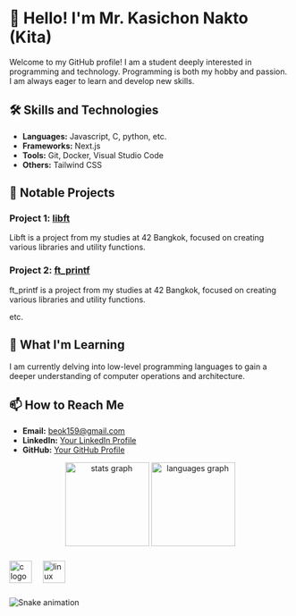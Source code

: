 # 👋 Hello! I'm Mr. Kasichon Nakto (Kita)

Welcome to my GitHub profile! I am a student deeply interested in programming and technology. Programming is both my hobby and passion. I am always eager to learn and develop new skills.

## 🛠️ Skills and Technologies

- **Languages:** Javascript, C, python, etc.
- **Frameworks:** Next.js
- **Tools:** Git, Docker, Visual Studio Code
- **Others:** Tailwind CSS

## 🌟 Notable Projects

### Project 1: [libft](https://github.com/SaKagiRi/Libft)
Libft is a project from my studies at 42 Bangkok, focused on creating various libraries and utility functions.

### Project 2: [ft_printf](https://github.com/SaKagiRi/ft_printf)
ft_printf is a project from my studies at 42 Bangkok, focused on creating various libraries and utility functions.

etc.

## 🧠 What I'm Learning

I am currently delving into low-level programming languages to gain a deeper understanding of computer operations and architecture.

## 📫 How to Reach Me

- **Email:** beok159@gmail.com
- **LinkedIn:** [Your LinkedIn Profile](https://www.linkedin.com/in/kasichon-nakto-b31878323/)
- **GitHub:** [Your GitHub Profile](https://github.com/SaKagiRi)

<div align="center">
  <img src="https://github-readme-stats.vercel.app/api?username=Sinyonar0623&hide_title=false&hide_rank=false&show_icons=true&include_all_commits=true&count_private=true&disable_animations=false&theme=dracula&locale=en&hide_border=false&order=1" height="150" alt="stats graph"  />
  <img src="https://github-readme-stats.vercel.app/api/top-langs?username=Sinyonar0623&locale=en&hide_title=false&layout=compact&card_width=320&langs_count=5&theme=dracula&hide_border=false&order=2" height="150" alt="languages graph"  />
</div>

###

<div align="left">
  <img src="https://skillicons.dev/icons?i=c" height="40" alt="c logo"  />
  <img width="12" />
  <img src="https://cdn.jsdelivr.net/gh/devicons/devicon/icons/linux/linux-original.svg" height="40" alt="linux logo"  />
</div>

###

<img src="https://raw.githubusercontent.com/Sinyonar0623/Sinyonar0623/output/snake.svg" alt="Snake animation" />

###
